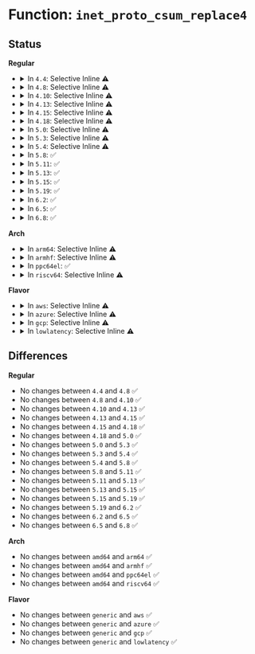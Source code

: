 # Function: <code>inet_proto_csum_replace4</code>

## Status
<b>Regular</b>
<ul>
<li>
<details>
<summary>In <code>4.4</code>: Selective Inline ⚠️</summary>

```c
void inet_proto_csum_replace4(__sum16 *sum, struct sk_buff *skb, __be32 from, __be32 to, bool pseudohdr);
```

**Collision:** Unique Global

**Inline:** Selective

**Transformation:** False

**Instances:**

```
In net/core/utils.c (ffffffff8172fde0)
Location: net/core/utils.c:303
Inline: True
Direct callers:
  - net/core/filter.c:bpf_l4_csum_replace
```
**Symbols:**

```
ffffffff8172fde0-ffffffff8172fe80: inet_proto_csum_replace4 (STB_GLOBAL)
```
</details>
</li>
<li>
<details>
<summary>In <code>4.8</code>: Selective Inline ⚠️</summary>

```c
void inet_proto_csum_replace4(__sum16 *sum, struct sk_buff *skb, __be32 from, __be32 to, bool pseudohdr);
```

**Collision:** Unique Global

**Inline:** Selective

**Transformation:** False

**Instances:**

```
In net/core/utils.c (ffffffff8179a530)
Location: net/core/utils.c:303
Inline: True
Direct callers:
  - net/core/filter.c:bpf_l4_csum_replace
  - net/core/filter.c:bpf_l4_csum_replace
```
**Symbols:**

```
ffffffff8179a530-ffffffff8179a5d0: inet_proto_csum_replace4 (STB_GLOBAL)
```
</details>
</li>
<li>
<details>
<summary>In <code>4.10</code>: Selective Inline ⚠️</summary>

```c
void inet_proto_csum_replace4(__sum16 *sum, struct sk_buff *skb, __be32 from, __be32 to, bool pseudohdr);
```

**Collision:** Unique Global

**Inline:** Selective

**Transformation:** False

**Instances:**

```
In net/core/utils.c (ffffffff817c82d0)
Location: net/core/utils.c:303
Inline: True
Direct callers:
  - net/core/filter.c:bpf_l4_csum_replace
  - net/core/filter.c:bpf_l4_csum_replace
```
**Symbols:**

```
ffffffff817c82d0-ffffffff817c8370: inet_proto_csum_replace4 (STB_GLOBAL)
```
</details>
</li>
<li>
<details>
<summary>In <code>4.13</code>: Selective Inline ⚠️</summary>

```c
void inet_proto_csum_replace4(__sum16 *sum, struct sk_buff *skb, __be32 from, __be32 to, bool pseudohdr);
```

**Collision:** Unique Global

**Inline:** Selective

**Transformation:** False

**Instances:**

```
In net/core/utils.c (ffffffff817e6c20)
Location: net/core/utils.c:406
Inline: True
Direct callers:
  - net/core/filter.c:bpf_l4_csum_replace
  - net/core/filter.c:bpf_l4_csum_replace
```
**Symbols:**

```
ffffffff817e6c20-ffffffff817e6cc2: inet_proto_csum_replace4 (STB_GLOBAL)
```
</details>
</li>
<li>
<details>
<summary>In <code>4.15</code>: Selective Inline ⚠️</summary>

```c
void inet_proto_csum_replace4(__sum16 *sum, struct sk_buff *skb, __be32 from, __be32 to, bool pseudohdr);
```

**Collision:** Unique Global

**Inline:** Selective

**Transformation:** False

**Instances:**

```
In net/core/utils.c (ffffffff81861b60)
Location: net/core/utils.c:406
Inline: True
Direct callers:
  - net/core/filter.c:bpf_l4_csum_replace
  - net/core/filter.c:bpf_l4_csum_replace
```
**Symbols:**

```
ffffffff81861b60-ffffffff81861c02: inet_proto_csum_replace4 (STB_GLOBAL)
```
</details>
</li>
<li>
<details>
<summary>In <code>4.18</code>: Selective Inline ⚠️</summary>

```c
void inet_proto_csum_replace4(__sum16 *sum, struct sk_buff *skb, __be32 from, __be32 to, bool pseudohdr);
```

**Collision:** Unique Global

**Inline:** Selective

**Transformation:** False

**Instances:**

```
In net/core/utils.c (ffffffff818ad780)
Location: net/core/utils.c:429
Inline: True
Direct callers:
  - net/core/filter.c:bpf_l4_csum_replace
  - net/core/filter.c:bpf_l4_csum_replace
```
**Symbols:**

```
ffffffff818ad780-ffffffff818ad822: inet_proto_csum_replace4 (STB_GLOBAL)
```
</details>
</li>
<li>
<details>
<summary>In <code>5.0</code>: Selective Inline ⚠️</summary>

```c
void inet_proto_csum_replace4(__sum16 *sum, struct sk_buff *skb, __be32 from, __be32 to, bool pseudohdr);
```

**Collision:** Unique Global

**Inline:** Selective

**Transformation:** False

**Instances:**

```
In net/core/utils.c (ffffffff818d19e0)
Location: net/core/utils.c:429
Inline: True
Direct callers:
  - net/core/filter.c:bpf_l4_csum_replace
  - net/core/filter.c:bpf_l4_csum_replace
```
**Symbols:**

```
ffffffff818d19e0-ffffffff818d1a82: inet_proto_csum_replace4 (STB_GLOBAL)
```
</details>
</li>
<li>
<details>
<summary>In <code>5.3</code>: Selective Inline ⚠️</summary>

```c
void inet_proto_csum_replace4(__sum16 *sum, struct sk_buff *skb, __be32 from, __be32 to, bool pseudohdr);
```

**Collision:** Unique Global

**Inline:** Selective

**Transformation:** False

**Instances:**

```
In net/core/utils.c (ffffffff8191ec70)
Location: net/core/utils.c:425
Inline: True
Direct callers:
  - net/core/filter.c:bpf_l4_csum_replace
  - net/core/filter.c:bpf_l4_csum_replace
```
**Symbols:**

```
ffffffff8191ec70-ffffffff8191ed12: inet_proto_csum_replace4 (STB_GLOBAL)
```
</details>
</li>
<li>
<details>
<summary>In <code>5.4</code>: Selective Inline ⚠️</summary>

```c
void inet_proto_csum_replace4(__sum16 *sum, struct sk_buff *skb, __be32 from, __be32 to, bool pseudohdr);
```

**Collision:** Unique Global

**Inline:** Selective

**Transformation:** False

**Instances:**

```
In net/core/utils.c (ffffffff81950eb0)
Location: net/core/utils.c:425
Inline: True
Direct callers:
  - net/core/filter.c:bpf_l4_csum_replace
  - net/core/filter.c:bpf_l4_csum_replace
```
**Symbols:**

```
ffffffff81950eb0-ffffffff81950f52: inet_proto_csum_replace4 (STB_GLOBAL)
```
</details>
</li>
<li>
<details>
<summary>In <code>5.8</code>: ✅</summary>

```c
void inet_proto_csum_replace4(__sum16 *sum, struct sk_buff *skb, __be32 from, __be32 to, bool pseudohdr);
```

**Collision:** Unique Global

**Inline:** No

**Transformation:** False

**Instances:**

```
In net/core/utils.c (ffffffff81a21be0)
Location: net/core/utils.c:425
Inline: False
Direct callers:
  - net/core/filter.c:bpf_l4_csum_replace
  - net/core/filter.c:bpf_l4_csum_replace
```
**Symbols:**

```
ffffffff81a21be0-ffffffff81a21c80: inet_proto_csum_replace4 (STB_GLOBAL)
```
</details>
</li>
<li>
<details>
<summary>In <code>5.11</code>: ✅</summary>

```c
void inet_proto_csum_replace4(__sum16 *sum, struct sk_buff *skb, __be32 from, __be32 to, bool pseudohdr);
```

**Collision:** Unique Global

**Inline:** No

**Transformation:** False

**Instances:**

```
In net/core/utils.c (ffffffff81a21f60)
Location: net/core/utils.c:425
Inline: False
Direct callers:
  - net/core/filter.c:bpf_l4_csum_replace
  - net/core/filter.c:bpf_l4_csum_replace
  - net/ipv4/udp_offload.c:__udpv4_gso_segment_csum
  - net/ipv4/udp_offload.c:__udpv4_gso_segment_csum
```
**Symbols:**

```
ffffffff81a21f60-ffffffff81a22000: inet_proto_csum_replace4 (STB_GLOBAL)
```
</details>
</li>
<li>
<details>
<summary>In <code>5.13</code>: ✅</summary>

```c
void inet_proto_csum_replace4(__sum16 *sum, struct sk_buff *skb, __be32 from, __be32 to, bool pseudohdr);
```

**Collision:** Unique Global

**Inline:** No

**Transformation:** False

**Instances:**

```
In net/core/utils.c (ffffffff81a09290)
Location: net/core/utils.c:425
Inline: False
Direct callers:
  - net/core/filter.c:bpf_l4_csum_replace
  - net/core/filter.c:bpf_l4_csum_replace
  - net/ipv4/udp_offload.c:__udpv4_gso_segment_csum
  - net/ipv4/udp_offload.c:__udpv4_gso_segment_csum
```
**Symbols:**

```
ffffffff81a09290-ffffffff81a09330: inet_proto_csum_replace4 (STB_GLOBAL)
```
</details>
</li>
<li>
<details>
<summary>In <code>5.15</code>: ✅</summary>

```c
void inet_proto_csum_replace4(__sum16 *sum, struct sk_buff *skb, __be32 from, __be32 to, bool pseudohdr);
```

**Collision:** Unique Global

**Inline:** No

**Transformation:** False

**Instances:**

```
In net/core/utils.c (ffffffff81abb760)
Location: net/core/utils.c:425
Inline: False
Direct callers:
  - net/core/filter.c:bpf_l4_csum_replace
  - net/core/filter.c:bpf_l4_csum_replace
  - net/ipv4/udp_offload.c:__udpv4_gso_segment_csum
  - net/ipv4/udp_offload.c:__udpv4_gso_segment_csum
```
**Symbols:**

```
ffffffff81abb760-ffffffff81abb802: inet_proto_csum_replace4 (STB_GLOBAL)
```
</details>
</li>
<li>
<details>
<summary>In <code>5.19</code>: ✅</summary>

```c
void inet_proto_csum_replace4(__sum16 *sum, struct sk_buff *skb, __be32 from, __be32 to, bool pseudohdr);
```

**Collision:** Unique Global

**Inline:** No

**Transformation:** False

**Instances:**

```
In net/core/utils.c (ffffffff81c36040)
Location: net/core/utils.c:425
Inline: False
Direct callers:
  - net/core/filter.c:bpf_l4_csum_replace
  - net/core/filter.c:bpf_l4_csum_replace
  - net/ipv4/udp_offload.c:__udpv4_gso_segment_csum
  - net/ipv4/udp_offload.c:__udpv4_gso_segment_csum
```
**Symbols:**

```
ffffffff81c36040-ffffffff81c3611e: inet_proto_csum_replace4 (STB_GLOBAL)
```
</details>
</li>
<li>
<details>
<summary>In <code>6.2</code>: ✅</summary>

```c
void inet_proto_csum_replace4(__sum16 *sum, struct sk_buff *skb, __be32 from, __be32 to, bool pseudohdr);
```

**Collision:** Unique Global

**Inline:** No

**Transformation:** False

**Instances:**

```
In net/core/utils.c (ffffffff81de96d0)
Location: net/core/utils.c:425
Inline: False
Direct callers:
  - net/core/filter.c:bpf_l4_csum_replace
  - net/core/filter.c:bpf_l4_csum_replace
  - net/ipv4/udp_offload.c:__udpv4_gso_segment_csum
  - net/ipv4/udp_offload.c:__udpv4_gso_segment_csum
```
**Symbols:**

```
ffffffff81de96d0-ffffffff81de97ae: inet_proto_csum_replace4 (STB_GLOBAL)
```
</details>
</li>
<li>
<details>
<summary>In <code>6.5</code>: ✅</summary>

```c
void inet_proto_csum_replace4(__sum16 *sum, struct sk_buff *skb, __be32 from, __be32 to, bool pseudohdr);
```

**Collision:** Unique Global

**Inline:** No

**Transformation:** False

**Instances:**

```
In net/core/utils.c (ffffffff81e5aee0)
Location: net/core/utils.c:425
Inline: False
Direct callers:
  - net/core/filter.c:bpf_l4_csum_replace
  - net/core/filter.c:bpf_l4_csum_replace
  - net/ipv4/udp_offload.c:__udpv4_gso_segment_csum
  - net/ipv4/udp_offload.c:__udpv4_gso_segment_csum
```
**Symbols:**

```
ffffffff81e5aee0-ffffffff81e5afbd: inet_proto_csum_replace4 (STB_GLOBAL)
```
</details>
</li>
<li>
<details>
<summary>In <code>6.8</code>: ✅</summary>

```c
void inet_proto_csum_replace4(__sum16 *sum, struct sk_buff *skb, __be32 from, __be32 to, bool pseudohdr);
```

**Collision:** Unique Global

**Inline:** No

**Transformation:** False

**Instances:**

```
In net/core/utils.c (ffffffff81f1a2a0)
Location: net/core/utils.c:425
Inline: False
Direct callers:
  - net/core/filter.c:bpf_l4_csum_replace
  - net/core/filter.c:bpf_l4_csum_replace
  - net/ipv4/udp_offload.c:__udpv4_gso_segment_csum
  - net/ipv4/udp_offload.c:__udpv4_gso_segment_csum
```
**Symbols:**

```
ffffffff81f1a2a0-ffffffff81f1a37d: inet_proto_csum_replace4 (STB_GLOBAL)
```
</details>
</li>
</ul>
<b>Arch</b>
<ul>
<li>
<details>
<summary>In <code>arm64</code>: Selective Inline ⚠️</summary>

```c
void inet_proto_csum_replace4(__sum16 *sum, struct sk_buff *skb, __be32 from, __be32 to, bool pseudohdr);
```

**Collision:** Unique Global

**Inline:** Selective

**Transformation:** False

**Instances:**

```
In net/core/utils.c (ffff800010bf2ad0)
Location: net/core/utils.c:425
Inline: True
Direct callers:
  - net/core/filter.c:bpf_l4_csum_replace
  - net/core/filter.c:bpf_l4_csum_replace
```
**Symbols:**

```
ffff800010bf2ad0-ffff800010bf2bd8: inet_proto_csum_replace4 (STB_GLOBAL)
```
</details>
</li>
<li>
<details>
<summary>In <code>armhf</code>: Selective Inline ⚠️</summary>

```c
void inet_proto_csum_replace4(__sum16 *sum, struct sk_buff *skb, __be32 from, __be32 to, bool pseudohdr);
```

**Collision:** Unique Global

**Inline:** Selective

**Transformation:** False

**Instances:**

```
In net/core/utils.c (c0d0b300)
Location: net/core/utils.c:425
Inline: True
Direct callers:
  - net/core/filter.c:bpf_l4_csum_replace
  - net/core/filter.c:bpf_l4_csum_replace
```
**Symbols:**

```
c0d0b300-c0d0b3e8: inet_proto_csum_replace4 (STB_GLOBAL)
```
</details>
</li>
<li>
<details>
<summary>In <code>ppc64el</code>: ✅</summary>

```c
void inet_proto_csum_replace4(__sum16 *sum, struct sk_buff *skb, __be32 from, __be32 to, bool pseudohdr);
```

**Collision:** Unique Global

**Inline:** No

**Transformation:** False

**Instances:**

```
In net/core/utils.c (c000000000cd78e0)
Location: net/core/utils.c:425
Inline: False
Direct callers:
  - net/core/filter.c:bpf_l4_csum_replace
  - net/core/filter.c:bpf_l4_csum_replace
```
**Symbols:**

```
c000000000cd78e0-c000000000cd79f0: inet_proto_csum_replace4 (STB_GLOBAL)
```
</details>
</li>
<li>
<details>
<summary>In <code>riscv64</code>: Selective Inline ⚠️</summary>

```c
void inet_proto_csum_replace4(__sum16 *sum, struct sk_buff *skb, __be32 from, __be32 to, bool pseudohdr);
```

**Collision:** Unique Global

**Inline:** Selective

**Transformation:** False

**Instances:**

```
In net/core/utils.c (ffffffe00077451c)
Location: net/core/utils.c:425
Inline: True
Direct callers:
  - net/core/filter.c:bpf_l4_csum_replace
  - net/core/filter.c:bpf_l4_csum_replace
```
**Symbols:**

```
ffffffe00077451c-ffffffe00077461e: inet_proto_csum_replace4 (STB_GLOBAL)
```
</details>
</li>
</ul>
<b>Flavor</b>
<ul>
<li>
<details>
<summary>In <code>aws</code>: Selective Inline ⚠️</summary>

```c
void inet_proto_csum_replace4(__sum16 *sum, struct sk_buff *skb, __be32 from, __be32 to, bool pseudohdr);
```

**Collision:** Unique Global

**Inline:** Selective

**Transformation:** False

**Instances:**

```
In net/core/utils.c (ffffffff818f0e80)
Location: net/core/utils.c:425
Inline: True
Direct callers:
  - net/core/filter.c:bpf_l4_csum_replace
  - net/core/filter.c:bpf_l4_csum_replace
```
**Symbols:**

```
ffffffff818f0e80-ffffffff818f0f22: inet_proto_csum_replace4 (STB_GLOBAL)
```
</details>
</li>
<li>
<details>
<summary>In <code>azure</code>: Selective Inline ⚠️</summary>

```c
void inet_proto_csum_replace4(__sum16 *sum, struct sk_buff *skb, __be32 from, __be32 to, bool pseudohdr);
```

**Collision:** Unique Global

**Inline:** Selective

**Transformation:** False

**Instances:**

```
In net/core/utils.c (ffffffff818aacc0)
Location: net/core/utils.c:425
Inline: True
Direct callers:
  - net/core/filter.c:bpf_l4_csum_replace
  - net/core/filter.c:bpf_l4_csum_replace
```
**Symbols:**

```
ffffffff818aacc0-ffffffff818aad62: inet_proto_csum_replace4 (STB_GLOBAL)
```
</details>
</li>
<li>
<details>
<summary>In <code>gcp</code>: Selective Inline ⚠️</summary>

```c
void inet_proto_csum_replace4(__sum16 *sum, struct sk_buff *skb, __be32 from, __be32 to, bool pseudohdr);
```

**Collision:** Unique Global

**Inline:** Selective

**Transformation:** False

**Instances:**

```
In net/core/utils.c (ffffffff81941eb0)
Location: net/core/utils.c:425
Inline: True
Direct callers:
  - net/core/filter.c:bpf_l4_csum_replace
  - net/core/filter.c:bpf_l4_csum_replace
  - net/netfilter/nf_conntrack_seqadj.c:nf_ct_seq_adjust
  - net/netfilter/nf_conntrack_seqadj.c:nf_ct_seq_adjust
  - net/netfilter/nf_conntrack_seqadj.c:nf_ct_seq_adjust
  - net/netfilter/nf_conntrack_seqadj.c:nf_ct_seq_adjust
```
**Symbols:**

```
ffffffff81941eb0-ffffffff81941f52: inet_proto_csum_replace4 (STB_GLOBAL)
```
</details>
</li>
<li>
<details>
<summary>In <code>lowlatency</code>: Selective Inline ⚠️</summary>

```c
void inet_proto_csum_replace4(__sum16 *sum, struct sk_buff *skb, __be32 from, __be32 to, bool pseudohdr);
```

**Collision:** Unique Global

**Inline:** Selective

**Transformation:** False

**Instances:**

```
In net/core/utils.c (ffffffff819637b0)
Location: net/core/utils.c:425
Inline: True
Direct callers:
  - net/core/filter.c:bpf_l4_csum_replace
  - net/core/filter.c:bpf_l4_csum_replace
```
**Symbols:**

```
ffffffff819637b0-ffffffff81963852: inet_proto_csum_replace4 (STB_GLOBAL)
```
</details>
</li>
</ul>

## Differences
<b>Regular</b>
<ul>
<li>
No changes between <code>4.4</code> and <code>4.8</code> ✅
</li>
<li>
No changes between <code>4.8</code> and <code>4.10</code> ✅
</li>
<li>
No changes between <code>4.10</code> and <code>4.13</code> ✅
</li>
<li>
No changes between <code>4.13</code> and <code>4.15</code> ✅
</li>
<li>
No changes between <code>4.15</code> and <code>4.18</code> ✅
</li>
<li>
No changes between <code>4.18</code> and <code>5.0</code> ✅
</li>
<li>
No changes between <code>5.0</code> and <code>5.3</code> ✅
</li>
<li>
No changes between <code>5.3</code> and <code>5.4</code> ✅
</li>
<li>
No changes between <code>5.4</code> and <code>5.8</code> ✅
</li>
<li>
No changes between <code>5.8</code> and <code>5.11</code> ✅
</li>
<li>
No changes between <code>5.11</code> and <code>5.13</code> ✅
</li>
<li>
No changes between <code>5.13</code> and <code>5.15</code> ✅
</li>
<li>
No changes between <code>5.15</code> and <code>5.19</code> ✅
</li>
<li>
No changes between <code>5.19</code> and <code>6.2</code> ✅
</li>
<li>
No changes between <code>6.2</code> and <code>6.5</code> ✅
</li>
<li>
No changes between <code>6.5</code> and <code>6.8</code> ✅
</li>
</ul>
<b>Arch</b>
<ul>
<li>
No changes between <code>amd64</code> and <code>arm64</code> ✅
</li>
<li>
No changes between <code>amd64</code> and <code>armhf</code> ✅
</li>
<li>
No changes between <code>amd64</code> and <code>ppc64el</code> ✅
</li>
<li>
No changes between <code>amd64</code> and <code>riscv64</code> ✅
</li>
</ul>
<b>Flavor</b>
<ul>
<li>
No changes between <code>generic</code> and <code>aws</code> ✅
</li>
<li>
No changes between <code>generic</code> and <code>azure</code> ✅
</li>
<li>
No changes between <code>generic</code> and <code>gcp</code> ✅
</li>
<li>
No changes between <code>generic</code> and <code>lowlatency</code> ✅
</li>
</ul>
